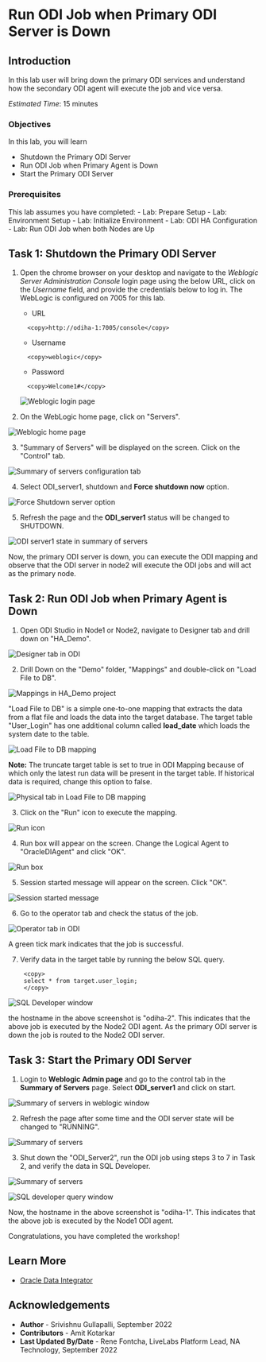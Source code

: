 # Run ODI Job when Primary ODI Server is Down

## Introduction
In this lab user will bring down the primary ODI services and understand how the secondary ODI agent will execute the job and vice versa.

*Estimated Time*: 15 minutes

### Objectives
In this lab, you will learn
* Shutdown the Primary ODI Server
* Run ODI Job when Primary Agent is Down
* Start the Primary ODI Server

### Prerequisites
This lab assumes you have completed:
    - Lab: Prepare Setup
    - Lab: Environment Setup
    - Lab: Initialize Environment
    - Lab: ODI HA Configuration
    - Lab: Run ODI Job when both Nodes are Up


## Task 1: Shutdown the Primary ODI Server

1. Open the chrome browser on your desktop and navigate to the *Weblogic Server Administration Console* login page using the below URL, click on the *Username* field, and provide the credentials below to log in. The WebLogic is configured on 7005 for this lab.

    - URL

    ```
      <copy>http://odiha-1:7005/console</copy>
    ```  

    - Username

    ```
      <copy>weblogic</copy>
    ```

    - Password

    ```
      <copy>Welcome1#</copy>
    ```
    
    ![Weblogic login page](images/weblogic-login.png " ")

2. On the WebLogic home page, click on "Servers".

  ![Weblogic home page](images/weblogic-home.png " ")

3. "Summary of Servers" will be displayed on the screen. Click on the "Control" tab.

  ![Summary of servers configuration tab](images/weblogic-server-status.png " ")

4. Select ODI_server1, shutdown and **Force shutdown now** option.

  ![Force Shutdown server option](images/weblogic-odi1-down.png " ")

5. Refresh the page and the **ODI_server1** status will be changed to SHUTDOWN.

  ![ODI server1 state in summary of servers](images/odi1-down-status.png " ")

Now, the primary ODI server is down, you can execute the ODI mapping and observe that the ODI server in node2 will execute the ODI jobs and will act as the primary node.


## Task 2: Run ODI Job when Primary Agent is Down

1. Open ODI Studio in Node1 or Node2, navigate to Designer tab and drill down on "HA_Demo".

  ![Designer tab in ODI](./images/odi-designer-1.png " ")

2. Drill Down on the "Demo" folder, "Mappings" and double-click on "Load File to DB".

  ![Mappings in HA_Demo project](./images/odi-designer-2.png " ")

   "Load File to DB" is a simple one-to-one mapping that extracts the data from a flat file and loads the data into the target database. The target table "User_Login" has one additional column called **load\_date** which loads the system date to the table.

  ![Load File to DB mapping](./images/odi-designer-3.png " ")

 **Note:** The truncate target table is set to true in ODI Mapping because of which only the latest run data will be present in the target table. If historical data is required, change this option to false.

   ![Physical tab in Load File to DB mapping](./images/odi-designer-4.png " ")

3. Click on the "Run" icon to execute the mapping.

  ![Run icon](./images/odi-designer-run.png " ")

4. Run box will appear on the screen. Change the Logical Agent to "OracleDIAgent" and click "OK".

  ![Run box](./images/odi-run-box.png " ")

5. Session started message will appear on the screen. Click "OK".

  ![Session started message](./images/odi-session-start.png " ")

6. Go to the operator tab and check the status of the job.

  ![Operator tab in ODI](./images/odi-operator-1.png " ")

  A green tick mark indicates that the job is successful.

7. Verify data in the target table by running the below SQL query.

   ```
    <copy>
    select * from target.user_login;
    </copy>
   ```
  ![SQL Developer window](./images/sql-developer-3.png " ")
 

  the hostname in the above screenshot is "odiha-2". This indicates that the above job is executed by the Node2 ODI agent. As the primary ODI server is down the job is routed to the Node2 ODI server.


## Task 3: Start the Primary ODI Server

1. Login to **Weblogic Admin page** and go to the control tab in the **Summary of Servers** page. Select **ODI_server1** and click on start.

  ![Summary of servers in weblogic window](./images/weblogic-odi1-start.png " ")

2. Refresh the page after some time and the ODI server state will be changed to "RUNNING".

  ![Summary of servers](./images/odi1-start-status.png " ")

3. Shut down the "ODI_Server2", run the ODI job using steps 3 to 7 in Task 2, and verify the data in SQL Developer.

  ![Summary of servers](./images/odi1-start-status.png " ")

  ![SQL developer query window](./images/sql-developer-4.png " ")

Now, the hostname in the above screenshot is "odiha-1".  This indicates that the above job is executed by the Node1 ODI agent.

Congratulations, you have completed the workshop!

## Learn More
- [Oracle Data Integrator](https://docs.oracle.com/en/middleware/fusion-middleware/data-integrator/index.html)

## Acknowledgements

- **Author** - Srivishnu Gullapalli, September 2022
- **Contributors** - Amit Kotarkar
- **Last Updated By/Date** - Rene Fontcha, LiveLabs Platform Lead, NA Technology, September 2022



